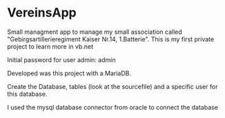 # VereinsApp
 Small managment app to manage my small association called "Gebirgsartillerieregiment Kaiser Nr.14, 1.Batterie".
 This is my first private project to learn more in vb.net

Initial password for user admin: admin

Developed was this project with a MariaDB.

Create the Database, tables (look at the sourcefile) and a specific user for this database.

I used the mysql database connector from oracle to connect the database
